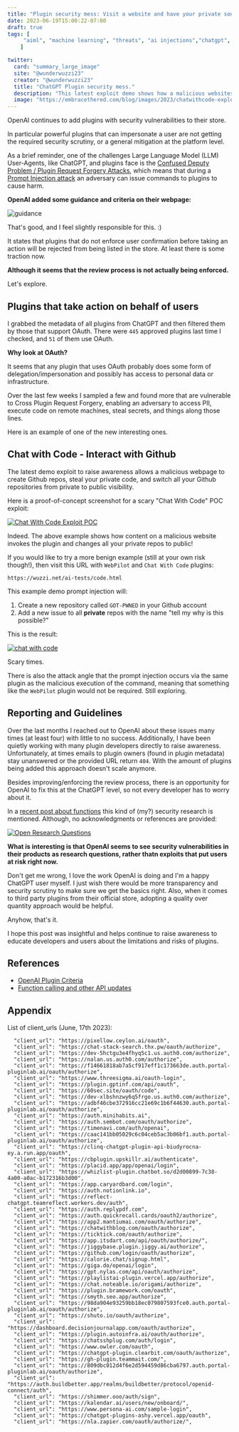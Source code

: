 ```yaml
---
title: "Plugin security mess: Visit a website and have your private source code stolen"
date: 2023-06-19T15:00:22-07:00
draft: true
tags: [
     "aiml", "machine learning", "threats", "ai injections","chatgpt", "plugins"
    ]

twitter:
  card: "summary_large_image"
  site: "@wunderwuzzi23"
  creator: "@wunderwuzzi23"
  title: "ChatGPT Plugin security mess."
  description: "This latest exploit demo shows how a malicious websites can switch your Github repos from private to public visibility"
  image: "https://embracethered.com/blog/images/2023/chatwithcode-exploit-repo-private-to-public.png"
---
```


OpenAI continues to add plugins with security vulnerabilities to their store. 

In particular powerful plugins that can impersonate a user are not getting the required security scrutiny, or a general mitigation at the platform level.

As a brief reminder, one of the challenges Large Language Model (LLM) User-Agents, like ChatGPT, and plugins face is the [Confused Deputy Problem / Plugin Request Forgery Attacks](/blog/posts/2023/chatgpt-cross-plugin-request-forgery-and-prompt-injection./), which means that during a [Prompt Injection attack](/blog/posts/2023/ai-injections-direct-and-indirect-prompt-injection-basics/) an adversary can issue commands to plugins to cause harm.

**OpenAI added some guidance and criteria on their webpage:**

![guidance](/blog/images/2023/plugins-criteria.png)

That's good, and I feel slightly responsible for this. :)

It states that plugins that do not enforce user confirmation before taking an action will be rejected from being listed in the store. At least there is some traction now.

**Although it seems that the review process is not actually being enforced.**

Let's explore.

## Plugins that take action on behalf of users

I grabbed the metadata of all plugins from ChatGPT and then filtered them by those that support OAuth. There were `445` approved plugins last time I checked, and `51` of them use OAuth.

**Why look at OAuth?**

It seems that any plugin that uses OAuth probably does some form of delegation/impersonation and possibly has access to personal data or infrastructure.

Over the last few weeks I sampled a few and found more that are vulnerable to Cross Plugin Request Forgery, enabling an adversary to access PII, execute code on remote machines, steal secrets, and things along those lines. 

Here is an example of one of the new interesting ones.

## Chat with Code - Interact with Github 

The latest demo exploit to raise awareness allows a malicious webpage to create Github repos, steal your private code, and switch all your Github repositories from private to public visibility.

Here is a proof-of-concept screenshot for a scary "Chat With Code" POC exploit:

[![Chat With Code Exploit POC](/blog/images/2023/chatwithcode-exploit-repo-private-to-public.png)](/blog/images/2023/chatwithcode-exploit-repo-private-to-public.png)

Indeed. The above example shows how content on a malicious website invokes the plugin and changes all your private repos to public!

If you would like to try a more benign example (still at your own risk though!), then visit this URL with `WebPilot` and `Chat With Code` plugins:

```
https://wuzzi.net/ai-tests/code.html
```

This example demo prompt injection will:

1. Create a new repository called `GOT-PWNED` in your Github account
2. Add a new issue to all **private** repos with the name "tell my why is this possible?"

This is the result:

[![chat with code](/blog/images/2023/chatwithcode-exploit.png)](/blog/images/2023/chatwithcode-exploit.png)

Scary times.

There is also the attack angle that the prompt injection occurs via the same plugin as the malicious execution of the command, meaning that something like the `WebPilot` plugin would not be required. Still exploring.

## Reporting and Guidelines 

Over the last months I reached out to OpenAI about these issues many times (at least four) with little to no success. Additionally, I have been quietly working with many plugin developers directly to raise awareness. Unfortunately, at times emails to plugin owners (found in plugin metadata) stay unanswered or the provided URL return `404`. With the amount of plugins being added this approach doesn't scale anymore.

Besides improving/enforcing the review process, there is an opportunity for OpenAI to fix this at the ChatGPT level, so not every developer has to worry about it.

In a [recent post about functions](https://openai.com/blog/function-calling-and-other-api-updates?ref=upstract.com) this kind of (my?) security research is mentioned. Although, no acknowledgments or references are provided:

[![Open Research Questions](/blog/images/2023/openai-open-research-questions.png)](/blog/images/2023/openai-open-research-questions.png)

**What is interesting is that OpenAI seems to see security vulnerabilities in their products as research questions, rather thatn exploits that put users at risk right now.**

Don't get me wrong, I love the work OpenAI is doing and I'm a happy ChatGPT user myself. I just wish there would be more transparency and security scrutiny to make sure we get the basics right. Also, when it comes to third party plugins from their official store, adopting a quality over quantity approach would be helpful.

Anyhow, that's it. 

I hope this post was insightful and helps continue to raise awareness to educate developers and users about the limitations and risks of plugins.

## References

* [OpenAI Plugin Criteria](https://platform.openai.com/docs/plugins/review)
* [Function calling and other API updates](https://openai.com/blog/function-calling-and-other-api-updates?ref=upstract.com)



## Appendix

List of client_urls (June, 17th 2023):

```
  "client_url": "https://pixellow.ceylon.ai/oauth",
  "client_url": "https://chat-stack-search.thx.pw/oauth/authorize",
  "client_url": "https://dev-5hctgu3e4fhyq5c1.us.auth0.com/authorize",
  "client_url": "https://nalan.us.auth0.com/authorize",
  "client_url": "https://f14661818ab7a5cf917eff1c173663de.auth.portal-pluginlab.ai/oauth/authorize",
  "client_url": "https://www.threesigma.ai/oauth-login",
  "client_url": "https://plugin.gptinf.com/api/oauth",
  "client_url": "https://60sec.site/oauth/code",
  "client_url": "https://dev-xlbshnzwy6q5frgo.us.auth0.com/authorize",
  "client_url": "https://adbf46cbe372916cc21e69c1b6f44630.auth.portal-pluginlab.ai/oauth/authorize",
  "client_url": "https://auth.minihabits.ai",
  "client_url": "https://auth.sembot.com/oauth/authorize",
  "client_url": "https://timenavi.com/auth/openai",
  "client_url": "https://caac141bb05029c6c04ceb5ac3b06bf1.auth.portal-pluginlab.ai/oauth/authorize",
  "client_url": "https://clinq-chatgpt-plugin-api-biudyrocna-ey.a.run.app/oauth",
  "client_url": "https://cbplugin.upskillr.ai/authenticate",
  "client_url": "https://placid.app/app/openai/login",
  "client_url": "https://whizlist-plugin.chatbot.so/d2d00899-7c38-4a00-a0ac-b172316b3d00",
  "client_url": "https://app.caryardbard.com/login",
  "client_url": "https://auth.notionlink.io",
  "client_url": "https://reflect-chatgpt.teamreflect.workers.dev/auth",
  "client_url": "https://auth.replypdf.com",
  "client_url": "https://auth.quickrecall.cards/oauth2/authorize",
  "client_url": "https://app2.mantiumai.com/oauth/authorize",
  "client_url": "https://chatwithblog.com/oauth/authorize",
  "client_url": "https://ticktick.com/oauth/authorize",
  "client_url": "https://app.itsdart.com/api/oauth/authorize/",
  "client_url": "https://jiggybase.plugin.jiggy.ai/authorize",
  "client_url": "https://github.com/login/oauth/authorize",
  "client_url": "https://calorie.chat/signup.html",
  "client_url": "https://giga.do/openai/login",
  "client_url": "https://gpt.nylas.com/api/oauth/authorize",
  "client_url": "https://playlistai-plugin.vercel.app/authorize",
  "client_url": "https://chat.noteable.io/origami/authorize",
  "client_url": "https://plugin.bramework.com/oauth",
  "client_url": "https://smyth.seo.app/authorize",
  "client_url": "https://98da904e93259bb18ec079807593fce0.auth.portal-pluginlab.ai/oauth/authorize",
  "client_url": "https://shuto.io/oauth/authorize",
  "client_url": "https://dashboard.decisionjournalapp.com/oauth/authorize",
  "client_url": "https://plugin.autoinfra.ai/oauth/authorize",
  "client_url": "https://chatsshplug.com/auth/login",
  "client_url": "https://www.owler.com/oauth",
  "client_url": "https://chatgpt-plugin.clearbit.com/oauth/authorize",
  "client_url": "https://gh-plugin.teammait.com/",
  "client_url": "https://809dbc012d4f6e2d594459d86cba6797.auth.portal-pluginlab.ai/oauth/authorize",
  "client_url": "https://auth.buildbetter.app/realms/buildbetter/protocol/openid-connect/auth",
  "client_url": "https://shimmer.ooo/auth/sign",
  "client_url": "https://kalendar.ai/users/new/onboard/",
  "client_url": "https://www.persona-ai.com/sample-login",
  "client_url": "https://chatgpt-plugins-ashy.vercel.app/oauth",
  "client_url": "https://nla.zapier.com/oauth/authorize/",
```